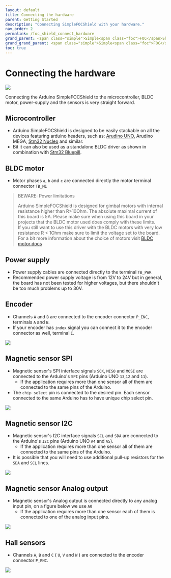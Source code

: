 ```yaml
---
layout: default
title: Connecting the hardware
parent: Getting Started
description: "Connecting SimpleFOCShield with your hardware."
nav_order: 2
permalink: /foc_shield_connect_hardware
grand_parent: <span class="simple">Simple<span class="foc">FOC</span>Shield</span>
grand_grand_parent: <span class="simple">Simple<span class="foc">FOC</span> Boards</span>
toc: true
---
```


# Connecting the hardware

<p>
<img src="extras/Images/connection.gif" class="width50">
</p>

Connecting the Arduino <span class="simple">Simple<span class="foc">FOC</span>Shield</span> to the microcontroller, BLDC motor, power-supply and the sensors is very straight forward. 

## Microcontroller
- Arduino <span class="simple">Simple<span class="foc">FOC</span>Shield</span> is designed to be easily stackable on all the devices featuring arduino headers, such as: [Arudino UNO](arduino_simplefoc_shield), Arudino MEGA, [Stm32 Nucleo](nucleo_connection) and similar.
- Bit it can also be used as a standalone BLDC driver as shown in combination with [Stm32 Bluepill](bluepill_connection).

## BLDC motor
- Motor phases `a`, `b` and `c` are connected directly the motor terminal connector `TB_M1`

<blockquote class="warning"><p class="heading">BEWARE: Power limitations</p>
Arduino <span class="simple">Simple<span class="foc">FOC</span>Shield</span> is designed for gimbal motors with internal resistance higher than R>10Ohm. The absolute maximal current of this board is 5A. Please make sure when using this board in your projects that the BLDC motor used does comply with these limits.  <br>
If you still want to use this driver with the BLDC motors with very low resistance R < 1Ohm make sure to limit the voltage set to the board. <br>
For a bit more information about the choice of motors visit <a href="bldc_motors"> BLDC motor docs</a>
</blockquote>

## Power supply
- Power supply cables are connected directly to the terminal `TB_PWR` 
- Recommended power supply voltage is from 12V to 24V but in general, the board has not been tested for higher voltages, but there shouldn't be too much problems up to 30V.



## Encoder
- Channels `A` and `B` are connected to the encoder connector `P_ENC`, terminals `A` and `B`. 
- If your encoder has `index` signal you can connect it to the encoder connector as well, terminal `I`.

<img src="extras/Images/foc_shield_v13_enc.png" class="">

## Magnetic sensor SPI
- Magnetic sensor's SPI interface signals `SCK`, `MISO` and `MOSI` are connected to the Arduino's `SPI` pins (Arduino UNO `13`,`12` and `11`). 
  - If the application requires more than one sensor all of them are connected to the same pins of the Arduino.
- The `chip select` pin is connected to the desired pin. Each sensor connected to the same Arduino has to have unique chip select pin.

<img src="extras/Images/foc_shield_v13_magSPI.png" class="">

## Magnetic sensor I2C
- Magnetic sensor's I2C interface signals `SCL` and `SDA` are connected to the Arduino's `I2C` pins (Arduino UNO `A4` and `A5`). 
  - If the application requires more than one sensor all of them are connected to the same pins of the Arduino.
- It is possible that you will need to use additional pull-up resistors for the `SDA` and `SCL` lines.

<img src="extras/Images/foc_shield_v13_magI2C.png" class="">


## Magnetic sensor Analog output
- Magnetic sensor's Analog output is connected directly to any analog input pin, on a figure below we use `A0`
  - If the application requires more than one sensor each of them is connected to one of the analog input pins.

<img src="extras/Images/foc_shield_v13_analog.png" class="">


## Hall sensors
- Channels `A`, `B` and `C` ( `U`, `V` and `W` ) are connected to the encoder connector `P_ENC`. 

<img src="extras/Images/foc_shield_v13_hall.png" class="">

